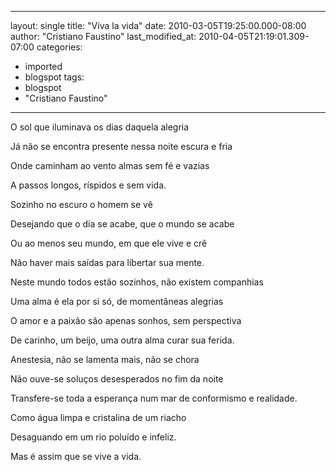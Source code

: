 
---
layout: single
title: "Viva la vida"
date: 2010-03-05T19:25:00.000-08:00
author: "Cristiano Faustino"
last_modified_at: 2010-04-05T21:19:01.309-07:00
categories:
  - imported
  - blogspot
tags:
  - blogspot
  - "Cristiano Faustino"
---

O sol que iluminava os dias daquela alegria

Já não se encontra presente nessa noite escura e fria

Onde caminham ao vento almas sem fé e vazias

A passos longos, ríspidos e sem vida.



Sozinho no escuro o homem se vê

Desejando que o dia se acabe, que o mundo se acabe

Ou ao menos seu mundo, em que ele vive e crê

Não haver mais saídas para libertar sua mente.



Neste mundo todos estão sozinhos, não existem companhias

Uma alma é ela por si só, de momentâneas alegrias

O amor e a paixão são apenas sonhos, sem perspectiva

De carinho, um beijo, uma outra alma curar sua ferida.



Anestesia, não se lamenta mais, não se chora

Não ouve-se soluços desesperados no fim da noite

Transfere-se toda a esperança num mar de conformismo e realidade.

Como água limpa e cristalina de um riacho

Desaguando em um rio poluído e infeliz.

Mas é assim que se vive a vida.